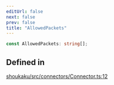 ```yaml
---
editUrl: false
next: false
prev: false
title: "AllowedPackets"
---
```


```ts
const AllowedPackets: string[];
```

## Defined in

[shoukaku/src/connectors/Connector.ts:12](https://github.com/shipgirlproject/shoukaku/blob/30762f5af6c7b4176e69ee96fa39bc204a7cff21/src/connectors/Connector.ts#L12)
